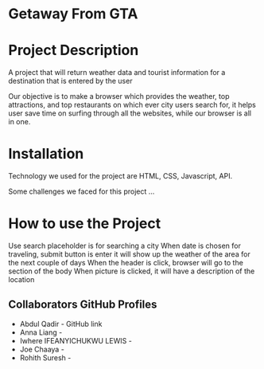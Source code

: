 # Getaway From GTA

# Project Description

A project that will return weather data and tourist information for a destination that is entered by the user

Our objective is to make a browser which provides the weather, top attractions, and top restaurants on which ever city users search for, it helps user save time on surfing through all the websites, while our browser is all in one.

# Installation

Technology we used for the project are HTML, CSS, Javascript, API.

Some challenges we faced for this project ...

# How to use the Project

Use search placeholder is for searching a city
When date is chosen for traveling, submit button is enter it will show up the weather of the area for the next couple of days
When the header is click, browser will go to the section of the body
When picture is clicked, it will have a description of the location

## Collaborators GitHub Profiles

- Abdul Qadir - GitHub link
- Anna Liang -
- Iwhere IFEANYICHUKWU LEWIS -
- Joe Chaaya -
- Rohith Suresh -
